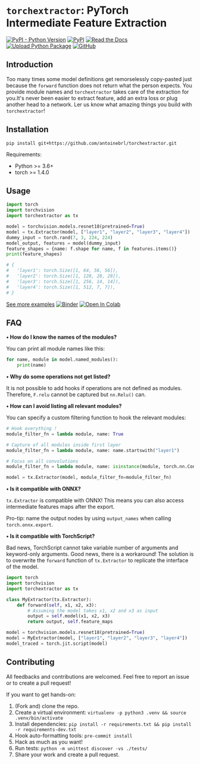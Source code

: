 # `torchextractor`: PyTorch Intermediate Feature Extraction

[![PyPI - Python Version](https://img.shields.io/pypi/pyversions/torchextractor)](https://pypi.org/project/torchextractor/)
[![PyPI](https://img.shields.io/pypi/v/torchextractor)](https://pypi.org/project/torchextractor/)
[![Read the Docs](https://img.shields.io/readthedocs/torchextractor)](https://torchextractor.readthedocs.io/en/latest/)
[![Upload Python Package](https://github.com/antoinebrl/torchextractor/actions/workflows/publish.yml/badge.svg)](https://github.com/antoinebrl/torchextractor/actions/workflows/publish.yml)
[![GitHub](https://img.shields.io/github/license/antoinebrl/torchextractor)](https://github.com/antoinebrl/torchextractor/blob/main/LICENSE)
    

## Introduction

Too many times some model definitions get remorselessly copy-pasted just because the
`forward` function does not return what the person expects. You provide module names
and `torchextractor` takes care of the extraction for you.It's never been easier to
extract feature, add an extra loss or plug another head to a network.
Ler us know what amazing things you build with `torchextractor`!

## Installation

```shell
pip install git+https://github.com/antoinebrl/torchextractor.git
```

Requirements:
- Python >= 3.6+
- torch >= 1.4.0

## Usage

```python
import torch
import torchvision
import torchextractor as tx

model = torchvision.models.resnet18(pretrained=True)
model = tx.Extractor(model, ["layer1", "layer2", "layer3", "layer4"])
dummy_input = torch.rand(7, 3, 224, 224)
model_output, features = model(dummy_input)
feature_shapes = {name: f.shape for name, f in features.items()}
print(feature_shapes)

# {
#   'layer1': torch.Size([1, 64, 56, 56]),
#   'layer2': torch.Size([1, 128, 28, 28]),
#   'layer3': torch.Size([1, 256, 14, 14]),
#   'layer4': torch.Size([1, 512, 7, 7]),
# }
```

[See more examples](docs/source/examples.ipynb)
[![Binder](https://mybinder.org/badge_logo.svg)](https://mybinder.org/v2/gh/antoinebrl/torchextractor/HEAD?filepath=docs/source/examples.ipynb)
[![Open In Colab](https://colab.research.google.com/assets/colab-badge.svg)](https://colab.research.google.com/github/antoinebrl/torchextractor/blob/master/docs/source/examples.ipynb)

## FAQ

**• How do I know the names of the modules?**

You can print all module names like this:
```python
for name, module in model.named_modules():
    print(name)
```

**• Why do some operations not get listed?**

It is not possible to add hooks if operations are not defined as modules.
Therefore, `F.relu` cannot be captured but `nn.Relu()` can.

**• How can I avoid listing all relevant modules?**

You can specify a custom filtering function to hook the relevant modules:
```python
# Hook everything !
module_filter_fn = lambda module, name: True

# Capture of all modules inside first layer
module_filter_fn = lambda module, name: name.startswith("layer1")

# Focus on all convolutions
module_filter_fn = lambda module, name: isinstance(module, torch.nn.Conv2d)

model = tx.Extractor(model, module_filter_fn=module_filter_fn)
```

**• Is it compatible with ONNX?**

`tx.Extractor` is compatible with ONNX! This means you can also access intermediate features maps after the export.

Pro-tip: name the output nodes by using `output_names` when calling `torch.onnx.export`.

**• Is it compatible with TorchScript?**

Bad news, TorchScript cannot take variable number of arguments and keyword-only arguments.
Good news, there is a workaround! The solution is to overwrite the `forward` function
of `tx.Extractor` to replicate the interface of the model.

```python
import torch
import torchvision
import torchextractor as tx

class MyExtractor(tx.Extractor):
    def forward(self, x1, x2, x3):
        # Assuming the model takes x1, x2 and x3 as input
        output = self.model(x1, x2, x3)
        return output, self.feature_maps

model = torchvision.models.resnet18(pretrained=True)
model = MyExtractor(model, ["layer1", "layer2", "layer3", "layer4"])
model_traced = torch.jit.script(model)
```

## Contributing

All feedbacks and contributions are welcomed. Feel free to report an issue or to create a pull request!

If you want to get hands-on:
1. (Fork and) clone the repo.
2. Create a virtual environment: `virtualenv -p python3 .venv && source .venv/bin/activate`
2. Install dependencies: `pip install -r requirements.txt && pip install -r requirements-dev.txt`
4. Hook auto-formatting tools: `pre-commit install`
5. Hack as much as you want!
6. Run tests: `python -m unittest discover -vs ./tests/`
7. Share your work and create a pull request.
